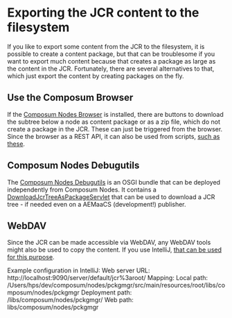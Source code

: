 # Exporting the JCR content to the filesystem

If you like to export some content from the JCR to the filesystem, it is possible to create a content package, but 
that can be troublesome if you want to export much content because that creates a package as large as the content in 
the JCR. Fortunately, there are several alternatives to that, which just export the content by creating packages on 
the fly.

## Use the Composum Browser

If the [Composum Nodes Browser](https://www.composum.com/home/nodes/browser.html) is installed, there are buttons to 
download the subtree below a node as content package or as a zip file, which do not create a package in the JCR. 
These can just be triggered from the browser. Since the browser as a REST API, it can also be used from scripts, 
[such as these](https://github.com/ist-dresden/composum-nodes/tree/develop/tools/bin).

## Composum Nodes Debugutils

The [Composum Nodes Debugutils](https://github.com/ist-dresden/composum-nodes/tree/develop/xtracts/debugutil) is an 
OSGI bundle that can be deployed independently from Composum Nodes. It contains a 
[DownloadJcrTreeAsPackageServlet](https://github.com/ist-dresden/composum-nodes/blob/develop/xtracts/debugutil/src/main/java/com/composum/nodes/debugutil/DownloadJcrTreeAsPackageServlet.java)
that can be used to download a JCR tree - if needed even on a AEMaaCS (development!) publisher.

## WebDAV

Since the JCR can be made accessible via WebDAV, any WebDAV tools might also be used to copy the content. If you use 
IntelliJ, [that can be used for this purpose](https://www.composum.com/home/blog/nodes/contentSyncForDevelopment.html).

Example configuration in IntelliJ:
Web server URL: http://localhost:9090/server/default/jcr%3aroot/
Mapping: Local path: /Users/hps/dev/composum/nodes/pckgmgr/src/main/resources/root/libs/composum/nodes/pckgmgr
Deployment path: /libs/composum/nodes/pckgmgr/
Web path: libs/composum/nodes/pckgmgr
